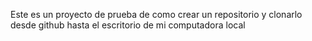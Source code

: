 Este es un proyecto de prueba de como crear un repositorio y clonarlo desde github hasta el escritorio de mi computadora local